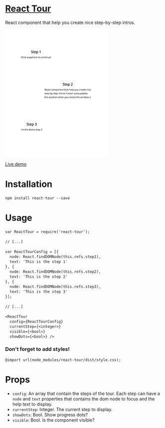 # [React Tour](http://javierbyte.github.io/react-tour/)

React component that help you create nice step-by-step intros.

[![react-tour](/assets/react-tour.gif)](http://javierbyte.github.io/react-tour/)

[Live demo](http://javierbyte.github.io/react-tour/)

# Installation

    npm install react-tour --save

# Usage

    var ReactTour = require('react-tour');

    // [...]

    var ReactTourConfig = [{
      node: React.findDOMNode(this.refs.step1),
      text: 'This is the step 1'
    }, {
      node: React.findDOMNode(this.refs.step2),
      text: 'This is the step 2'
    }, {
      node: React.findDOMNode(this.refs.step3),
      text: 'This is the step 3'
    }];

    // [...]

    <ReactTour
      config={ReactTourConfig}
      currentStep={<integer>}
      visible={<bool>}
      showDots={<bool>} />

### Don't forget to add styles!

    @import url(node_modules/react-tour/dist/style.css);

# Props
* `config`: An array that contain the steps of the tour. Each step can have a `node` and `text` properties that contains the dom node to focus and the help text to display.
* `currentStep`: Integer. The current step to display.
* `showDots`: Bool. Show progress dots?
* `visible`: Bool. Is the component visible?
